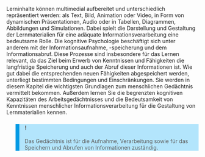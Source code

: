 <!-- filename: 01_Einleitung.md -->
<!-- title: Einleitung -->

Lerninhalte können multimedial aufbereitet und unterschiedlich repräsentiert werden: als Text, Bild, Animation oder Video, in Form von dynamischen Präsentationen, Audio oder in Tabellen, Diagrammen, Abbildungen und Simulationen. Dabei spielt die Darstellung und Gestaltung der Lernmaterialien für eine adäquate Informationsverarbeitung eine bedeutsame Rolle. Die kognitive Psychologie beschäftigt sich unter anderem mit der Informationsaufnahme, -speicherung und dem Informationsabruf. Diese Prozesse sind insbesondere für das Lernen relevant, da das Ziel beim Erwerb von Kenntnissen und Fähigkeiten die langfristige Speicherung und auch der Abruf dieser Informationen ist. Wie gut dabei die entsprechenden neuen Fähigkeiten abgespeichert werden, unterliegt bestimmten Bedingungen und Einschränkungen. Sie werden in diesem Kapitel die wichtigsten Grundlagen zum menschlichen Gedächtnis vermittelt bekommen. Außerdem lernen Sie die begrenzten kognitiven Kapazitäten des Arbeitsgedächtnisses und die Bedeutsamkeit von Kenntnissen menschlicher Informationsverarbeitung für die Gestaltung von Lernmaterialien kennen.

<blockquote style="background: #B3E5FC; border-left: 10px solid #039BE5">

### !

Das Gedächtnis ist für die Aufnahme, Verarbeitung sowie für das Speichern und Abrufen von Informationen zuständig.

</blockquote>
